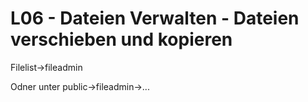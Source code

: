 # L06 - Dateien Verwalten - Dateien verschieben und kopieren

Filelist->fileadmin

Odner unter public->fileadmin->...
